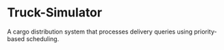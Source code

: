 # Truck-Simulator
A cargo distribution system that processes delivery queries using priority-based scheduling.
